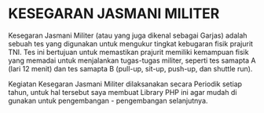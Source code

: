 # KESEGARAN JASMANI MILITER

Kesegaran Jasmani Militer (atau yang juga dikenal sebagai Garjas) adalah sebuah tes yang digunakan untuk mengukur tingkat kebugaran fisik prajurit TNI. Tes ini bertujuan untuk memastikan prajurit memiliki kemampuan fisik yang memadai untuk menjalankan tugas-tugas militer, seperti tes samapta A (lari 12 menit) dan tes samapta B (pull-up, sit-up, push-up, dan shuttle run).

Kegiatan Kesegaran Jasmani Militer dilaksanakan secara Periodik setiap tahun, untuk hal tersebut saya membuat Library PHP ini agar mudah di gunakan untuk pengembangan - pengembangan selanjutnya.
